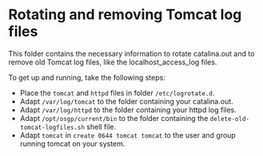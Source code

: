 # Rotating and removing Tomcat log files

This folder contains the necessary information to rotate catalina.out and to remove old Tomcat log files, like the localhost_access_log files.

To get up and running, take the following steps:
- Place the `tomcat` and `httpd` files in folder `/etc/logrotate.d`.
- Adapt `/var/log/tomcat` to the folder containing your catalina.out.
- Adapt `/var/log/httpd` to the folder containing your httpd log files.
- Adapt `/opt/osgp/current/bin` to the folder containing the `delete-old-tomcat-logfiles.sh` shell file.
- Adapt `tomcat` in `create 0644 tomcat tomcat` to the user and group running tomcat on your system.
